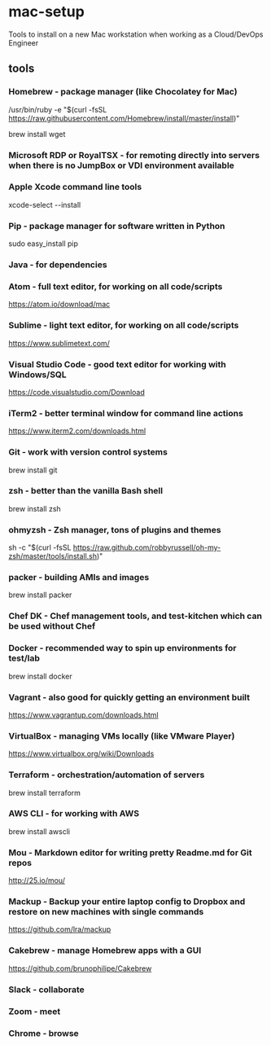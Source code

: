 # mac-setup
Tools to install on a new Mac workstation when working as a Cloud/DevOps Engineer


## tools


### Homebrew - package manager (like Chocolatey for Mac)

/usr/bin/ruby -e "$(curl -fsSL https://raw.githubusercontent.com/Homebrew/install/master/install)"

brew install wget

### Microsoft RDP or RoyalTSX - for remoting directly into servers when there is no JumpBox or VDI environment available

### Apple Xcode command line tools

xcode-select --install

### Pip - package manager for software written in Python

sudo easy_install pip

### Java - for dependencies

### Atom - full text editor, for working on all code/scripts

https://atom.io/download/mac

### Sublime - light text editor, for working on all code/scripts

https://www.sublimetext.com/

### Visual Studio Code - good text editor for working with Windows/SQL

https://code.visualstudio.com/Download

### iTerm2 - better terminal window for command line actions

https://www.iterm2.com/downloads.html

### Git - work with version control systems

brew install git

### zsh - better than the vanilla Bash shell

brew install zsh

### ohmyzsh - Zsh manager, tons of plugins and themes

sh -c "$(curl -fsSL https://raw.github.com/robbyrussell/oh-my-zsh/master/tools/install.sh)"

### packer - building AMIs and images

brew install packer

### Chef DK - Chef management tools, and test-kitchen which can be used without Chef

### Docker - recommended way to spin up environments for test/lab

brew install docker

### Vagrant - also good for quickly getting an environment built

https://www.vagrantup.com/downloads.html

### VirtualBox - managing VMs locally (like VMware Player)

https://www.virtualbox.org/wiki/Downloads

### Terraform - orchestration/automation of servers

brew install terraform

### AWS CLI - for working with AWS

brew install awscli

### Mou - Markdown editor for writing pretty Readme.md for Git repos

http://25.io/mou/

### Mackup - Backup your entire laptop config to Dropbox and restore on new machines with single commands

https://github.com/lra/mackup

### Cakebrew - manage Homebrew apps with a GUI

https://github.com/brunophilipe/Cakebrew

### Slack - collaborate 

### Zoom - meet

### Chrome - browse

